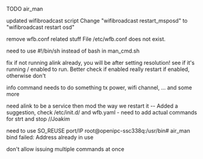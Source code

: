 TODO air_man

updated wifibroadcast script
  Change "wifibroadcast restart_msposd" to "wifibroadcast restart osd"

remove wfb.conf related stuff
  File /etc/wfb.conf does not exist.

need to use #!/bin/sh instead of bash in man_cmd.sh 

fix if not running alink already, you will be after setting resolution!
  see if it's running / enabled to run.  Better check if enabled really
  restart if enabled, otherwise don't
  
info command needs to do something
  tx power, wifi channel, ... and some more

need alink to be a service
  then mod the way we restart it -- Added a suggestion, check /etc/init.d/ and wfb.yaml - need to add actual commands for strt and stop //Joakim

need to use SO_REUSE port/IP
root@openipc-ssc338q:/usr/bin# air_man
bind failed: Address already in use

don't allow issuing multiple commands at once
